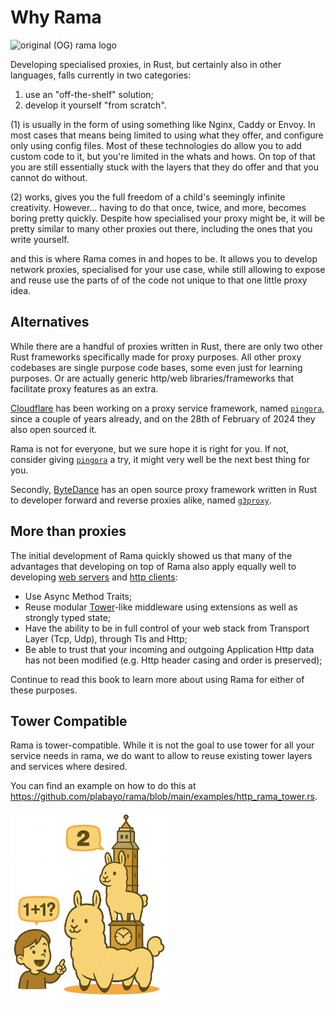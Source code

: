 # Why Rama

<div class="book-article-intro">
    <img src="./img/old_logo.png" alt="original (OG) rama logo">
    <div>
        <p>
            Developing specialised proxies, in Rust, but certainly also in other languages,
            falls currently in two categories:
        </p>
        <ol>
            <li>use an "off-the-shelf" solution;</li>
            <li>develop it yourself "from scratch".</li>
        </ol>
    </div>
</div>

(1) is usually in the form of using something like Nginx, Caddy or Envoy.
In most cases that means being limited to using what they offer,
and configure only using config files. Most of these technologies do
allow you to add custom code to it, but you're limited in the whats and hows.
On top of that you are still essentially stuck with the layers that they do offer
and that you cannot do without.

(2) works, gives you the full freedom of a child's seemingly infinite creativity.
However... having to do that once, twice, and more, becomes boring pretty quickly.
Despite how specialised your proxy might be, it will be pretty similar to many other proxies
out there, including the ones that you write yourself.

and this is where Rama comes in and hopes to be. It allows you to develop
network proxies, specialised for your use case, while still allowing to expose and reuse use
the parts of of the code not unique to that one little proxy idea.

## Alternatives

While there are a handful of proxies written in Rust, there are only two other Rust frameworks
specifically made for proxy purposes. All other proxy codebases are single purpose code bases,
some even just for learning purposes. Or are actually generic http/web libraries/frameworks
that facilitate proxy features as an extra.

[Cloudflare] has been working on a proxy service framework, named [`pingora`], since a couple of years already,
and on the 28th of February of 2024 they also open sourced it.

Rama is not for everyone, but we sure hope it is right for you.
If not, consider giving [`pingora`] a try, it might very well be the next best thing for you.

Secondly, [ByteDance] has an open source proxy framework written in Rust to developer forward
and reverse proxies alike, named [`g3proxy`].

[Cloudflare]: https://www.cloudflare.com/
[`pingora`]: https://github.com/cloudflare/pingora
[ByteDance]: https://www.bytedance.com/en/
[`g3proxy`]: https://github.com/bytedance/g3

## More than proxies

The initial development of Rama quickly showed us that many of the advantages
that developing on top of Rama also apply equally well to developing [web servers](./web_servers.md)
and [http clients](./http_clients.md):

* Use Async Method Traits;
* Reuse modular [Tower](https://github.com/tower-rs/tower)-like middleware using extensions as well as strongly typed state;
* Have the ability to be in full control of your web stack from Transport Layer (Tcp, Udp), through Tls and Http;
* Be able to trust that your incoming and outgoing Application Http data has not been modified (e.g. Http header casing and order is preserved);

Continue to read this book to learn more about using Rama for either of these purposes.

## Tower Compatible

Rama is tower-compatible. While it is not the goal to use tower
for all your service needs in rama, we do want to allow
to reuse existing tower layers and services where desired.

You can find an example on how to do this at
<https://github.com/plabayo/rama/blob/main/examples/http_rama_tower.rs>.

<div class="book-article-image-center">
<img style="width: 50%" src="https://raw.githubusercontent.com/plabayo/rama/main/docs/img/rama_tower.jpg" alt="rama tower visual representation">
</div>
